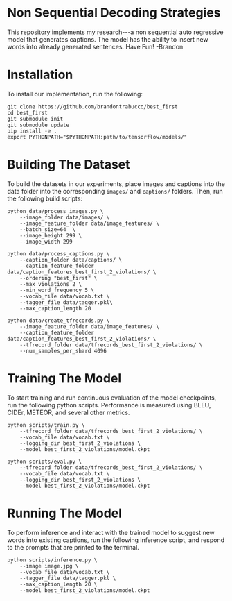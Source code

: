 # Non Sequential Decoding Strategies

This repository implements my research---a non sequential auto regressive model that generates captions. The model has the ability to insert new words into already generated sentences.  Have Fun! -Brandon

# Installation

To install our implementation, run the following:

```
git clone https://github.com/brandontrabucco/best_first
cd best_first
git submodule init
git submodule update
pip install -e .
export PYTHONPATH="$PYTHONPATH:path/to/tensorflow/models/"
```

# Building The Dataset


To build the datasets in our experiments, place images and captions into the data folder into the corresponding `images/` and `captions/` folders. Then, run the following build scripts:

```
python data/process_images.py \
    --image_folder data/images/ \
    --image_feature_folder data/image_features/ \
    --batch_size=64  \
    --image_height 299 \
    --image_width 299

python data/process_captions.py \
    --caption_folder data/captions/ \
    --caption_feature_folder data/caption_features_best_first_2_violations/ \
    --ordering "best_first" \
    --max_violations 2 \
    --min_word_frequency 5 \
    --vocab_file data/vocab.txt \
    --tagger_file data/tagger.pkl\
    --max_caption_length 20

python data/create_tfrecords.py \
    --image_feature_folder data/image_features/ \
    --caption_feature_folder data/caption_features_best_first_2_violations/ \
    --tfrecord_folder data/tfrecords_best_first_2_violations/ \
    --num_samples_per_shard 4096
```

# Training The Model

To start training and run continuous evaluation of the model checkpoints, run the following python scripts. Performance is measured using BLEU, CIDEr, METEOR, and several other metrics.

```
python scripts/train.py \
    --tfrecord_folder data/tfrecords_best_first_2_violations/ \
    --vocab_file data/vocab.txt \
    --logging_dir best_first_2_violations \
    --model best_first_2_violations/model.ckpt

python scripts/eval.py \
    --tfrecord_folder data/tfrecords_best_first_2_violations/ \
    --vocab_file data/vocab.txt \
    --logging_dir best_first_2_violations \
    --model best_first_2_violations/model.ckpt
```

# Running The Model

To perform inference and interact with the trained model to suggest new words into existing captions, run the following inference script, and respond to the prompts that are printed to the terminal.

```
python scripts/inference.py \
    --image image.jpg \
    --vocab_file data/vocab.txt \
    --tagger_file data/tagger.pkl \
    --max_caption_length 20 \
    --model best_first_2_violations/model.ckpt
```
